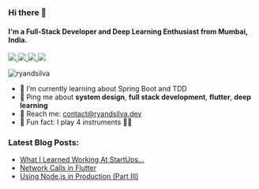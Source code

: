 ### Hi there 👋

#### I'm a Full-Stack Developer and Deep Learning Enthusiast from Mumbai, India.

<p>
<a href="https://www.ryandsilva.dev/" target="_blank">
  <img src="https://img.shields.io/badge/website-%23E34F26.svg?&style=for-the-badge" />
</a> 

<a href="https://twitter.com/ryan_dsilva98" target="_blank">
  <img src="https://img.shields.io/badge/twitter-%231DA1F2.svg?&style=for-the-badge&logo=twitter&logoColor=white" />
</a> 

<a href="https://www.linkedin.com/in/ryan-dsilva/" target="_blank">
  <img src="https://img.shields.io/badge/linkedin-%230077B5.svg?&style=for-the-badge&logo=linkedin&logoColor=white" />
</a> 

<a href="https://medium.com/@ryan.dsilva" target="_blank">
  <img src="https://img.shields.io/badge/medium-%2312100E.svg?&style=for-the-badge&logo=medium&logoColor=white" />
</a>
</p>

<p align="left"> <img src="https://komarev.com/ghpvc/?username=ryandsilva" alt="ryandsilva" /> </p>


- 🌱 I’m currently learning about Spring Boot and TDD
- 💬 Ping me about **system design**, **full stack development**, **flutter**, **deep learning**
- 📧 Reach me: [contact@ryandsilva.dev](mailto:contact@ryandsilva.dev)
- 🌟 Fun fact: I play 4 instruments 🎸🎹

<h3 align="left">Latest Blog Posts:</h3>

<!-- BLOG-POST-LIST:START -->
- [What I Learned Working At StartUps…](https://medium.com/dev-genius/what-i-learned-working-at-startups-1d856e677ef1?source=rss-7b93016e867c------2)
- [Network Calls in Flutter](https://medium.com/dev-genius/network-calls-in-flutter-6ddd008a3a44?source=rss-7b93016e867c------2)
- [Using Node.js in Production (Part III)](https://javascript.plainenglish.io/using-node-js-in-production-part-iii-5a7a3f2fe942?source=rss-7b93016e867c------2)
<!-- BLOG-POST-LIST:END -->

